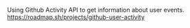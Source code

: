Using Github Activity API to get information about user events.
https://roadmap.sh/projects/github-user-activity
